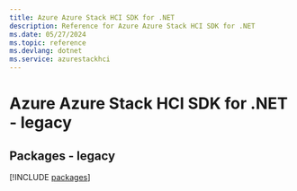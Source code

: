 ```yaml
---
title: Azure Azure Stack HCI SDK for .NET
description: Reference for Azure Azure Stack HCI SDK for .NET
ms.date: 05/27/2024
ms.topic: reference
ms.devlang: dotnet
ms.service: azurestackhci
---
```

# Azure Azure Stack HCI SDK for .NET - legacy
## Packages - legacy
[!INCLUDE [packages](azure-stack-hci-index.md)]